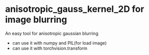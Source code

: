 # anisotropic_gauss_kernel_2D for image blurring
An easy tool for anisotropic gaussian blurring
- can use it with numpy and PIL(for load image)
- can use it with torchvision.transform
